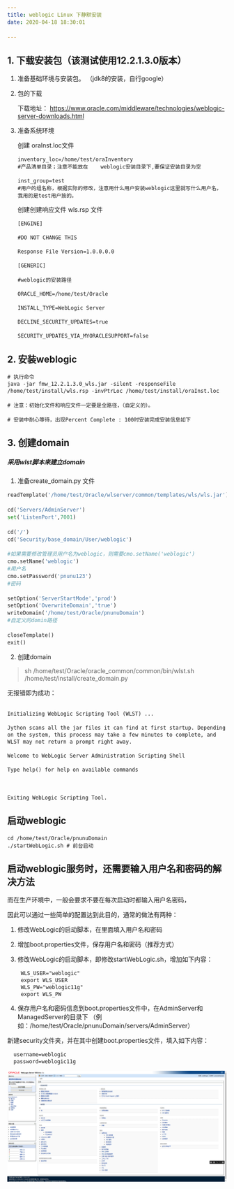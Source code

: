 ```yaml
---
title: weblogic Linux 下静默安装
date: 2020-04-18 18:30:01

---
```




## 1.  下载安装包（该测试使用12.2.1.3.0版本）



1. 准备基础环境与安装包。 （jdk8的安装，自行google）

2. 包的下载

   下载地址： https://www.oracle.com/middleware/technologies/weblogic-server-downloads.html

3. 准备系统环境

   创建 oraInst.loc文件

   ```shell
   inventory_loc=/home/test/oraInventory
   #产品清单目录；注意不能放在    weblogic安装目录下,要保证安装目录为空
   
   inst_group=test
   #用户的组名称，根据实际的修改，注意用什么用户安装weblogic这里就写什么用户名，我用的是test用户按的。
   ```

   创建创建响应文件 wls.rsp 文件

   ```shell
   [ENGINE]
   
   #DO NOT CHANGE THIS
   
   Response File Version=1.0.0.0.0
   
   [GENERIC]
   
   #weblogic的安装路径
   
   ORACLE_HOME=/home/test/Oracle
   
   INSTALL_TYPE=WebLogic Server
   
   DECLINE_SECURITY_UPDATES=true
   
   SECURITY_UPDATES_VIA_MYORACLESUPPORT=false
   
   ```

   


## 2.  安装weblogic

```shell
# 执行命令
java -jar fmw_12.2.1.3.0_wls.jar -silent -responseFile  /home/test/install/wls.rsp -invPtrLoc /home/test/install/oraInst.loc

# 注意：初始化文件和响应文件一定要是全路径，（自定义的）。

# 安装中耐心等待，出现Percent Complete : 100时安装完成安装信息如下
```



## 3. 创建domain



##### 采用wlst脚本来建立domain



1. 准备create_domain.py 文件

```python
readTemplate('/home/test/Oracle/wlserver/common/templates/wls/wls.jar')

cd('Servers/AdminServer')
set('ListenPort',7001)

cd('/')
cd('Security/base_domain/User/weblogic')

#如果需要修改管理员用户名为weblogic，则需要cmo.setName('weblogic')
cmo.setName('weblogic')
#用户名
cmo.setPassword('pnunu123')
#密码

setOption('ServerStartMode','prod')
setOption('OverwriteDomain','true')
writeDomain('/home/test/Oracle/pnunuDomain') 
#自定义的domin路径

closeTemplate()
exit()
```



2. 创建domain

> sh /home/test/Oracle/oracle_common/common/bin/wlst.sh /home/test/install/create_domain.py 



无报错即为成功：

```shell

Initializing WebLogic Scripting Tool (WLST) ...

Jython scans all the jar files it can find at first startup. Depending on the system, this process may take a few minutes to complete, and WLST may not return a prompt right away.

Welcome to WebLogic Server Administration Scripting Shell

Type help() for help on available commands



Exiting WebLogic Scripting Tool.

```



## 启动weblogic



```shell
cd /home/test/Oracle/pnunuDomain
./startWebLogic.sh # 前台启动
```

## 启动weblogic服务时，还需要输入用户名和密码的解决方法

而在生产环境中，一般会要求不要在每次启动时都输入用户名密码，

因此可以通过一些简单的配置达到此目的，通常的做法有两种：

1.  修改WebLogic的启动脚本，在里面填入用户名和密码
2.  增加boot.properties文件，保存用户名和密码（推荐方式）

3.  修改WebLogic的启动脚本，即修改startWebLogic.sh，增加如下内容：

         WLS_USER="weblogic"
         export WLS_USER
         WLS_PW="weblogic11g"
         export WLS_PW
 
4.  保存用户名和密码信息到boot.properties文件中，在AdminServer和ManagedServer的目录下
（例如：/home/test/Oracle/pnunuDomain/servers/AdminServer）

新建security文件夹，并在其中创建boot.properties文件，填入如下内容：

      username=weblogic
      password=weblogic11g  


![image-20200418112356202](/images/202004/weblogic-install-20200418112445.png)
